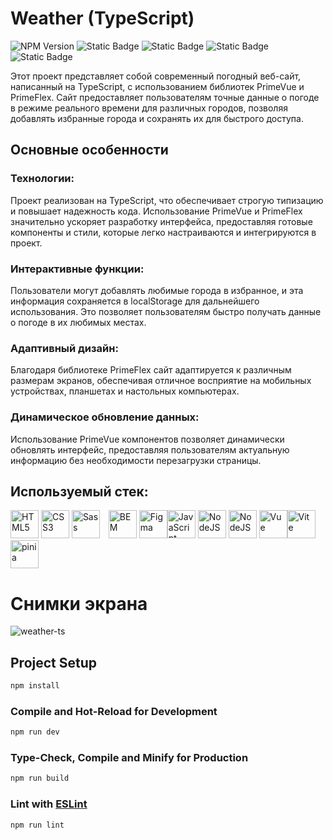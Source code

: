 # Weather (TypeScript)

<img alt="NPM Version" src="https://img.shields.io/npm/v/npm?color=%2330A339"> <img alt="Static Badge" src="https://img.shields.io/badge/node-v18.17.1-%2330A339">  <img alt="Static Badge" src="https://img.shields.io/badge/vue-3-%2330A339"> <img alt="Static Badge" src="https://img.shields.io/badge/vite-%404.3.5-%2330A339"> <img alt="Static Badge" src="https://img.shields.io/badge/vue-Router-%2330A339"> 

Этот проект представляет собой современный погодный веб-сайт, написанный на TypeScript, с использованием библиотек PrimeVue и PrimeFlex. Сайт предоставляет пользователям точные данные о погоде в режиме реального времени для различных городов, позволяя добавлять избранные города и сохранять их для быстрого доступа.

## Основные особенности
### Технологии: 
Проект реализован на TypeScript, что обеспечивает строгую типизацию и повышает надежность кода. Использование PrimeVue и PrimeFlex значительно ускоряет разработку интерфейса, предоставляя готовые компоненты и стили, которые легко настраиваются и интегрируются в проект.

### Интерактивные функции:
Пользователи могут добавлять любимые города в избранное, и эта информация сохраняется в localStorage для дальнейшего использования. Это позволяет пользователям быстро получать данные о погоде в их любимых местах.

### Адаптивный дизайн:
Благодаря библиотеке PrimeFlex сайт адаптируется к различным размерам экранов, обеспечивая отличное восприятие на мобильных устройствах, планшетах и настольных компьютерах.

### Динамическое обновление данных: 
Использование PrimeVue компонентов позволяет динамически обновлять интерфейс, предоставляя пользователям актуальную информацию без необходимости перезагрузки страницы.

## Используемый стек:
   <a href="https://developer.mozilla.org/en-US/docs/Glossary/HTML5" target="_blank" rel="noreferrer"><img
            src="https://raw.githubusercontent.com/danielcranney/readme-generator/main/public/icons/skills/html5-colored.svg"
             height="45" alt="HTML5" /></a> <a href="https://www.w3schools.com/css/" target="_blank" rel="noreferrer"><img
            src="https://profilinator.rishav.dev/skills-assets/css3-original-wordmark.svg" height="45"
            alt="CSS3" /></a> <a href="https://sass-lang.com/" target="_blank" rel="noreferrer">
        <img src="https://raw.githubusercontent.com/danielcranney/readme-generator/main/public/icons/skills/sass-colored.svg"
             height="45" alt="Sass" /></a> <a href="http://getbem.com/" target="_blank">
        <img src="https://profilinator.rishav.dev/skills-assets/bem.svg" alt="BEM" style="margin-left:10px" height="45"
           /></a> <a href="https://www.figma.com/" target="_blank" rel="noreferrer">
        <img src="https://raw.githubusercontent.com/danielcranney/readme-generator/main/public/icons/skills/figma-colored.svg"
             height="45" alt="Figma" /></a><a href="https://developer.mozilla.org/en-US/docs/Web/JavaScript" target="_blank" rel="noreferrer"><img
            src="https://raw.githubusercontent.com/danielcranney/readme-generator/main/public/icons/skills/javascript-colored.svg"
             height="45" alt="JavaScript" /></a> <img src="https://github.com/user-attachments/assets/225e7c13-9bd6-4861-b6ae-985c8c1a9fa4"
             height="45" alt="NodeJS" />  <a href="https://nodejs.org/en/" target="_blank" rel="noreferrer">
        <img src="https://raw.githubusercontent.com/danielcranney/readme-generator/main/public/icons/skills/nodejs-colored.svg"
             height="45" alt="NodeJS" /></a> <a href="https://vuejs.org/" target="_blank" rel="noreferrer"><img
            src="https://raw.githubusercontent.com/danielcranney/readme-generator/main/public/icons/skills/vuejs-colored.svg"
             height="45" alt="Vue" /></a><img src="https://raw.githubusercontent.com/danielcranney/readme-generator/main/public/icons/skills/vite-colored.svg"
             height="45" alt="Vite" /></a> <img src="https://skillicons.dev/icons?i=pinia" alt="pinia" height="45" />

# Снимки экрана
![weather-ts](https://github.com/user-attachments/assets/8becd389-d75d-403c-bf71-663550900175)


## Project Setup

```sh
npm install
```

### Compile and Hot-Reload for Development

```sh
npm run dev
```

### Type-Check, Compile and Minify for Production

```sh
npm run build
```

### Lint with [ESLint](https://eslint.org/)

```sh
npm run lint
```

